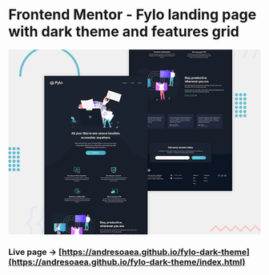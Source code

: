 # Frontend Mentor - Fylo landing page with dark theme and features grid

![Design preview for the Fylo landing page with dark theme and features grid challenge](./design/desktop-preview.jpg)

### Live page -> [https://andresoaea.github.io/fylo-dark-theme](https://andresoaea.github.io/fylo-dark-theme/index.html)
